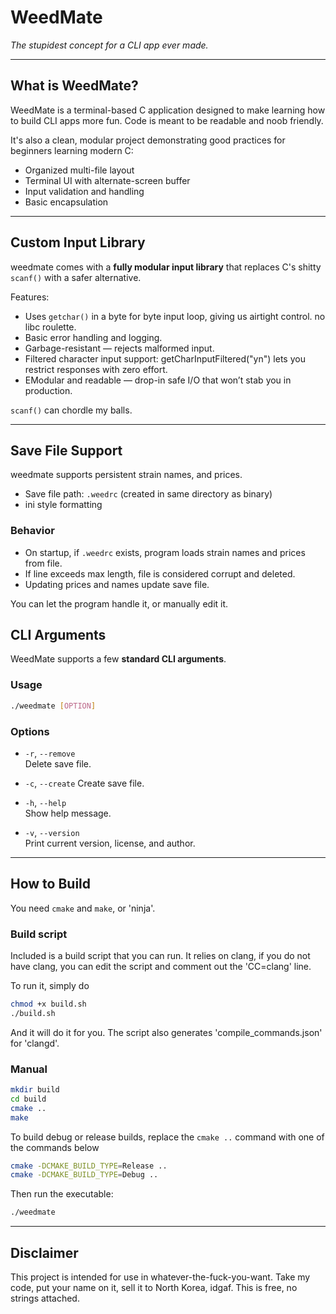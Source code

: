 # WeedMate

*The stupidest concept for a CLI app ever made.*

---

## What is WeedMate?

WeedMate is a terminal-based C application designed to make learning how to build CLI apps more fun.
Code is meant to be readable and noob friendly.

It's also a clean, modular project demonstrating good practices for beginners learning modern C:

- Organized multi-file layout
- Terminal UI with alternate-screen buffer
- Input validation and handling
- Basic encapsulation

---

## Custom Input Library

weedmate comes with a **fully modular input library** that replaces C's shitty `scanf()` with a safer alternative.

Features:
- Uses `getchar()` in a byte for byte input loop, giving us airtight control. no libc roulette.
- Basic error handling and logging.
- Garbage-resistant — rejects malformed input.
- Filtered character input support: getCharInputFiltered("yn") lets you restrict responses with zero effort.
- EModular and readable — drop-in safe I/O that won’t stab you in production.

`scanf()` can chordle my balls.

---

## Save File Support

weedmate supports persistent strain names, and prices.

- Save file path: `.weedrc` (created in same directory as binary)
- ini style formatting

### Behavior

- On startup, if `.weedrc` exists, program loads strain names and prices from file.
- If line exceeds max length, file is considered corrupt and deleted.
- Updating prices and names update save file.

You can let the program handle it, or manually edit it.

## CLI Arguments

WeedMate supports a few **standard CLI arguments**.

### Usage

```bash
./weedmate [OPTION]
```

### Options

- `-r`, `--remove`  
  Delete save file.

- `-c`, `--create`
  Create save file.
  
- `-h`, `--help`  
  Show help message.

- `-v`, `--version`  
  Print current version, license, and author.


---

## How to Build

You need `cmake` and `make`, or 'ninja'.

### Build script

Included is a build script that you can run. It relies on clang, if you do not have clang, you can edit the script and comment out the 'CC=clang' line.

To run it, simply do

```bash
chmod +x build.sh
./build.sh

```

And it will do it for you. The script also generates 'compile_commands.json' for 'clangd'.

### Manual
```bash
mkdir build
cd build
cmake ..
make
```
To build debug or release builds, replace the `cmake ..` command with one of the commands below

```bash
cmake -DCMAKE_BUILD_TYPE=Release ..
cmake -DCMAKE_BUILD_TYPE=Debug ..
```

Then run the executable:

```bash
./weedmate
```

---

## Disclaimer

This project is intended for use in whatever-the-fuck-you-want.
Take my code, put your name on it, sell it to North Korea, idgaf.
This is free, no strings attached.